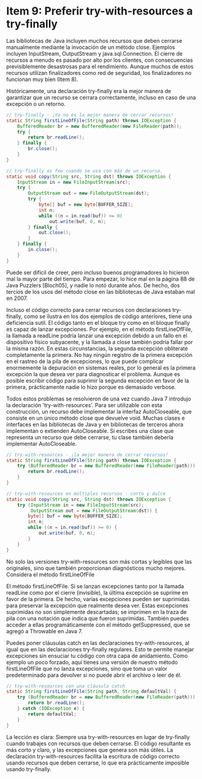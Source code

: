 # Item 9: Preferir try-with-resources a try-finally

Las bibliotecas de Java incluyen muchos recursos que deben cerrarse manualmente mediante la invocación de un método close. Ejemplos incluyen InputStream, OutputStream y java.sql.Connection. El cierre de recursos a menudo es pasado por alto por los clientes, con consecuencias previsiblemente desastrosas para el rendimiento. Aunque muchos de estos recursos utilizan finalizadores como red de seguridad, los finalizadores no funcionan muy bien (Item 8).

Históricamente, una declaración try-finally era la mejor manera de garantizar que un recurso se cerrara correctamente, incluso en caso de una excepción o un retorno.


```java
// try-finally - ¡Ya no es la mejor manera de cerrar recursos!
static String firstLineOfFile(String path) throws IOException {
    BufferedReader br = new BufferedReader(new FileReader(path));
    try {
        return br.readLine();
    } finally {
        br.close();
    }
}

// try-finally es feo cuando se usa con más de un recurso.
static void copy(String src, String dst) throws IOException {
    InputStream in = new FileInputStream(src);
    try {
        OutputStream out = new FileOutputStream(dst);
        try {
            byte[] buf = new byte[BUFFER_SIZE];
            int n;
            while ((n = in.read(buf)) >= 0)
                out.write(buf, 0, n);
        } finally {
            out.close();
        }
    } finally {
        in.close();
    }
}
```

Puede ser difícil de creer, pero incluso buenos programadores lo hicieron mal la mayor parte del tiempo. Para empezar, lo hice mal en la página 88 de Java Puzzlers [Bloch05], y nadie lo notó durante años. De hecho, dos tercios de los usos del método close en las bibliotecas de Java estaban mal en 2007.

Incluso el código correcto para cerrar recursos con declaraciones try-finally, como se ilustra en los dos ejemplos de código anteriores, tiene una deficiencia sutil. El código tanto en el bloque try como en el bloque finally es capaz de lanzar excepciones. Por ejemplo, en el método firstLineOfFile, la llamada a readLine podría lanzar una excepción debido a un fallo en el dispositivo físico subyacente, y la llamada a close también podría fallar por la misma razón. En estas circunstancias, la segunda excepción obliterate completamente la primera. No hay ningún registro de la primera excepción en el rastreo de la pila de excepciones, lo que puede complicar enormemente la depuración en sistemas reales, por lo general es la primera excepción la que desea ver para diagnosticar el problema. Aunque es posible escribir código para suprimir la segunda excepción en favor de la primera, prácticamente nadie lo hizo porque es demasiado verbose.

Todos estos problemas se resolvieron de una vez cuando Java 7 introdujo la declaración 'try-with-resources'. Para ser utilizable con esta construcción, un recurso debe implementar la interfaz AutoCloseable, que consiste en un único método close que devuelve void. Muchas clases e interfaces en las bibliotecas de Java y en bibliotecas de terceros ahora implementan o extienden AutoCloseable. Si escribes una clase que representa un recurso que debe cerrarse, tu clase también debería implementar AutoCloseable.


```java
// try-with-resources - ¡la mejor manera de cerrar recursos!
static String firstLineOfFile(String path) throws IOException {
    try (BufferedReader br = new BufferedReader(new FileReader(path))) {
        return br.readLine();
    }
}

// try-with-resources en múltiples recursos - corto y dulce
static void copy(String src, String dst) throws IOException {
    try (InputStream in = new FileInputStream(src);
         OutputStream out = new FileOutputStream(dst)) {
        byte[] buf = new byte[BUFFER_SIZE];
        int n;
        while ((n = in.read(buf)) >= 0) {
            out.write(buf, 0, n);
        }
    }
}

```
No solo las versiones try-with-resources son más cortas y legibles que las originales, sino que también proporcionan diagnósticos mucho mejores. Considera el método firstLineOfFile

El método firstLineOfFile. Si se lanzan excepciones tanto por la llamada readLine como por el cierre (invisible), la última excepción se suprime en favor de la primera. De hecho, varias excepciones pueden ser suprimidas para preservar la excepción que realmente desea ver. Estas excepciones suprimidas no son simplemente descartadas; se imprimen en la traza de pila con una notación que indica que fueron suprimidas. También puedes acceder a ellas programáticamente con el método getSuppressed, que se agregó a Throwable en Java 7.

Puedes poner cláusulas catch en las declaraciones try-with-resources, al igual que en las declaraciones try-finally regulares. Esto te permite manejar excepciones sin ensuciar tu código con otra capa de anidamiento. Como ejemplo un poco forzado, aquí tienes una versión de nuestro método firstLineOfFile que no lanza excepciones, sino que toma un valor predeterminado para devolver si no puede abrir el archivo o leer de él.

```java
// try-with-resources con una cláusula catch
static String firstLineOfFile(String path, String defaultVal) {
    try (BufferedReader br = new BufferedReader(new FileReader(path))) {
        return br.readLine();
    } catch (IOException e) {
        return defaultVal;
    }
}
```

La lección es clara: Siempre usa try-with-resources en lugar de try-finally cuando trabajes con recursos que deben cerrarse. El código resultante es más corto y claro, y las excepciones que genera son más útiles. La declaración try-with-resources facilita la escritura de código correcto usando recursos que deben cerrarse, lo que era prácticamente imposible usando try-finally.
